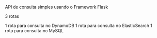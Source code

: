 API de consulta simples usando o Framework Flask

3 rotas

1 rota para consulta no DynamoDB
1 rota para consulta no ElasticSearch
1 rota para consulta no MySQL
